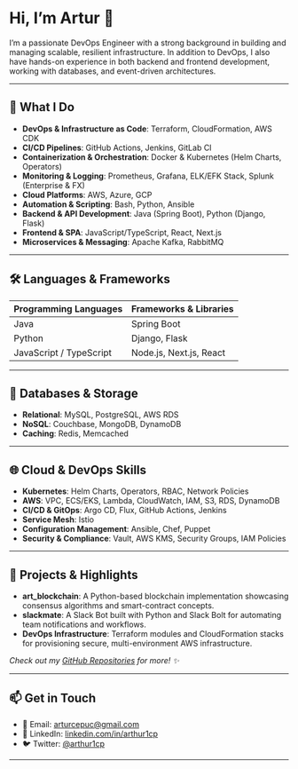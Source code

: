 # Hi, I’m Artur 👋

I’m a passionate DevOps Engineer with a strong background in building and managing scalable, resilient infrastructure. In addition to DevOps, I also have hands-on experience in both backend and frontend development, working with databases, and event-driven architectures.

---

## 🔧 What I Do

- **DevOps & Infrastructure as Code**: Terraform, CloudFormation, AWS CDK  
- **CI/CD Pipelines**: GitHub Actions, Jenkins, GitLab CI  
- **Containerization & Orchestration**: Docker & Kubernetes (Helm Charts, Operators)  
- **Monitoring & Logging**: Prometheus, Grafana, ELK/EFK Stack, Splunk (Enterprise & FX)  
- **Cloud Platforms**: AWS, Azure, GCP  
- **Automation & Scripting**: Bash, Python, Ansible  
- **Backend & API Development**: Java (Spring Boot), Python (Django, Flask)  
- **Frontend & SPA**: JavaScript/TypeScript, React, Next.js  
- **Microservices & Messaging**: Apache Kafka, RabbitMQ  

---

## 🛠️ Languages & Frameworks

| Programming Languages   | Frameworks & Libraries        |
| ----------------------- | ----------------------------- |
| Java                    | Spring Boot                   |
| Python                  | Django, Flask                 |
| JavaScript / TypeScript | Node.js, Next.js, React       |

---

## 💾 Databases & Storage

- **Relational**: MySQL, PostgreSQL, AWS RDS  
- **NoSQL**: Couchbase, MongoDB, DynamoDB  
- **Caching**: Redis, Memcached  

---

## 🌐 Cloud & DevOps Skills

- **Kubernetes**: Helm Charts, Operators, RBAC, Network Policies  
- **AWS**: VPC, ECS/EKS, Lambda, CloudWatch, IAM, S3, RDS, DynamoDB  
- **CI/CD & GitOps**: Argo CD, Flux, GitHub Actions, Jenkins  
- **Service Mesh**: Istio  
- **Configuration Management**: Ansible, Chef, Puppet  
- **Security & Compliance**: Vault, AWS KMS, Security Groups, IAM Policies  

---

## 🚀 Projects & Highlights

- **art_blockchain**: A Python-based blockchain implementation showcasing consensus algorithms and smart-contract concepts.  
- **slackmate**: A Slack Bot built with Python and Slack Bolt for automating team notifications and workflows.  
- **DevOps Infrastructure**: Terraform modules and CloudFormation stacks for provisioning secure, multi-environment AWS infrastructure.  

*Check out my [GitHub Repositories](https://github.com/arthur1cp?tab=repositories) for more! ✨*

---

## 📫 Get in Touch

- 📧 Email: [arturcepuc@gmail.com](mailto:arturcepuc@gmail.com)  
- 🔗 LinkedIn: [linkedin.com/in/arthur1cp](https://linkedin.com/in/arthur1cp)  
- 🐦 Twitter: [@arthur1cp](https://twitter.com/arthur1cp)  

---

